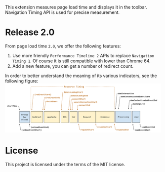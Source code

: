 This extension measures page load time and displays it in the toolbar.
Navigation Timing API is used for precise measurement.

# Release 2.0
From page load time `2.0`, we offer the following features:
1. Use more friendly `Performance Timeline 2` APIs to replace `Navigation Timing 1`. Of course it is still compatible with lower than Chrome 64.
2. Add a new feature, you can get a number of redirect count.

In order to better understand the meaning of its various indicators, see the following figure:
![the timing attributes](./timestamp-diagram.svg)

# License

This project is licensed under the terms of the MIT license.
